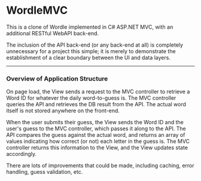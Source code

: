 # WordleMVC
This is a clone of Wordle implemented in C# ASP.NET MVC, with an additional RESTful WebAPI back-end.

The inclusion of the API back-end (or any back-end at all) is completely unnecessary for a project this simple; it is merely to demonstrate the establishment of a clear boundary between the UI and data layers.

___
### Overview of Application Structure

On page load, the View sends a request to the MVC controller to retrieve a Word ID for whatever the daily word-to-guess is. The MVC controller queries the API and retrieves the DB result from the API. The actual word itself is not stored anywhere on the front-end.

When the user submits their guess, the View sends the Word ID and the user's guess to the MVC controller, which passes it along to the API. The API compares the guess against the actual word, and returns an array of values indicating how correct (or not) each letter in the guess is. The MVC controller returns this information to the View, and the View updates state accordingly.

There are lots of improvements that could be made, including caching, error handling, guess validation, etc.
